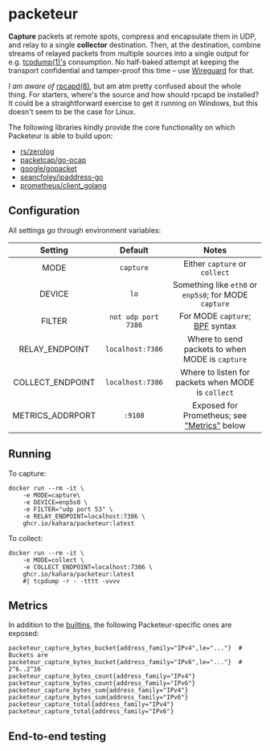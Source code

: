 # packeteur

**Capture** packets at remote spots, compress and encapsulate them in UDP, and relay
to a single **collector** destination. Then, at the destination, combine streams of
relayed packets from multiple sources into a single output for e.g.
[tcpdump(1)'s](https://www.tcpdump.org/) consumption. No half-baked attempt at keeping
the transport confidential and tamper-proof this time &ndash; use
[Wireguard](https://www.wireguard.com/) for that.

*I am aware of* [rpcapd(8)](https://www.tcpdump.org/manpages/rpcapd.8.html), but am
atm pretty confused about the whole thing. For starters, where's the source and how
should rpcapd be installed? It could be a straightforward exercise to get it
running on Windows, but this doesn't seem to be the case for Linux.

The following libraries kindly provide the core functionality on which Packeteur
is able to build upon:

* [rs/zerolog](https://github.com/rs/zerolog)
* [packetcap/go-pcap](https://github.com/packetcap/go-pcap)
* [google/gopacket](https://github.com/google/gopacket)
* [seancfoley/ipaddress-go](github.com/seancfoley/ipaddress-go)
* [prometheus/client_golang](https://github.com/prometheus/client_golang)

## Configuration

All settings go through environment variables:

**Setting**|     **Default**     |**Notes**
:-----:|:-------------------:|:-----:
MODE|      `capture`      |Either `capture` or `collect`
DEVICE|        `lo`         |Something like `eth0` or `enp5s0`; for MODE `capture`
FILTER| `not udp port 7386` |For MODE `capture`; [BPF](https://en.wikipedia.org/wiki/Berkeley_Packet_Filter) syntax
RELAY\_ENDPOINT|  `localhost:7386`   |Where to send packets to when MODE is `capture`
COLLECT\_ENDPOINT|  `localhost:7386`   |Where to listen for packets when MODE is `collect`
METRICS\_ADDRPORT|       `:9108`       |Exposed for Prometheus; see ["Metrics"](#metrics) below

## Running

To capture:

```console
docker run --rm -it \
    -e MODE=capture\
    -e DEVICE=enp5s0 \
    -e FILTER="udp port 53" \
    -e RELAY_ENDPOINT=localhost:7386 \
    ghcr.io/kahara/packeteur:latest
```

To collect:

```console
docker run --rm -it \
    -e MODE=collect \
    -e COLLECT_ENDPOINT=localhost:7386 \
    ghcr.io/kahara/packeteur:latest
    #| tcpdump -r - -tttt -vvvv
```

## Metrics

In addition to the [builtins](https://pkg.go.dev/github.com/prometheus/client_golang/prometheus#hdr-Metrics),
the following Packeteur-specific ones are exposed:

```
packeteur_capture_bytes_bucket{address_family="IPv4",le="..."}  # Buckets are
packeteur_capture_bytes_bucket{address_family="IPv6",le="..."}  # 2^6..2^16
packeteur_capture_bytes_count{address_family="IPv4"}
packeteur_capture_bytes_count{address_family="IPv6"}
packeteur_capture_bytes_sum{address_family="IPv4"}
packeteur_capture_bytes_sum{address_family="IPv6"}
packeteur_capture_total{address_family="IPv4"}
packeteur_capture_total{address_family="IPv6"}
```

## End-to-end testing


